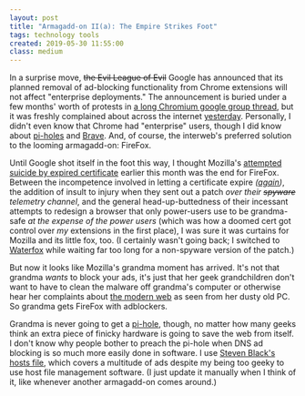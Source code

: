 ```yaml
---
layout: post
title: "Armagadd-on II(a): The Empire Strikes Foot"
tags: technology tools
created: 2019-05-30 11:55:00
class: medium
---
```

In a surprise move, ~~the Evil League of Evil~~ Google has announced that its planned removal of ad-blocking functionality from Chrome extensions will not affect "enterprise deployments."  The announcement is buried under a few months' worth of protests in [a long Chromium google group thread](https://groups.google.com/a/chromium.org/forum/m/#!msg/chromium-extensions/veJy9uAwS00/9iKaX5giAQAJ), but it was freshly complained about across the internet [yesterday](https://9to5google.com/2019/05/29/chrome-ad-blocking-enterprise-manifest-v3/).  Personally, I didn't even know that Chrome had "enterprise" users, though I did know about [pi-holes](https://pi-hole.net) and [Brave](https://brave.com/blog/).  And, of course, the interweb's preferred solution to the looming armagadd-on: FireFox.

Until Google shot itself in the foot this way, I thought Mozilla's [attempted suicide by expired certificate](https://arstechnica.com/information-technology/2019/05/firefox-add-ons-mass-disabled-by-certificate-bug-hotfix-for-some-ready/) earlier this month was the end for FireFox.  Between the incompetence involved in letting a certificate expire *([again](https://bugzilla.mozilla.org/show_bug.cgi?id=1267318))*, the addition of insult to injury when they sent out a patch *over their ~~spyware~~ telemetry channel*, and the general head-up-buttedness of their incessant attempts to redesign a browser that only power-users use to be grandma-safe *at the expense of the power users* (which was how a doomed cert got control over *my* extensions in the first place), I was sure it was curtains for Mozilla and its little fox, too.  (I certainly wasn't going back; I switched to [Waterfox](https://www.waterfox.net/) while waiting far too long for a non-spyware version of the patch.)

But now it looks like Mozilla's grandma moment has arrived.  It's not that grandma *wants* to block your ads, it's just that her geek grandchildren don't want to have to clean the malware off grandma's computer or otherwise hear her complaints about [the modern web](https://old.reddit.com/r/starterpacks/comments/bunvbb/modern_webdesign_starterpack/) as seen from her dusty old PC.  So grandma gets FireFox with adblockers.

Grandma is never going to get a [pi-hole](https://blog.codinghorror.com/an-exercise-program-for-the-fat-web/), though, no matter how many geeks think an extra piece of finicky hardware is going to save the web from itself.  I don't know why people bother to preach the pi-hole when DNS ad blocking is so much more easily done in software.  I use [Steven Black's hosts file](https://github.com/StevenBlack/hosts), which covers a multitude of ads despite my being too geeky to use host file management software.  (I just update it manually when I think of it, like whenever another armagadd-on comes around.)
